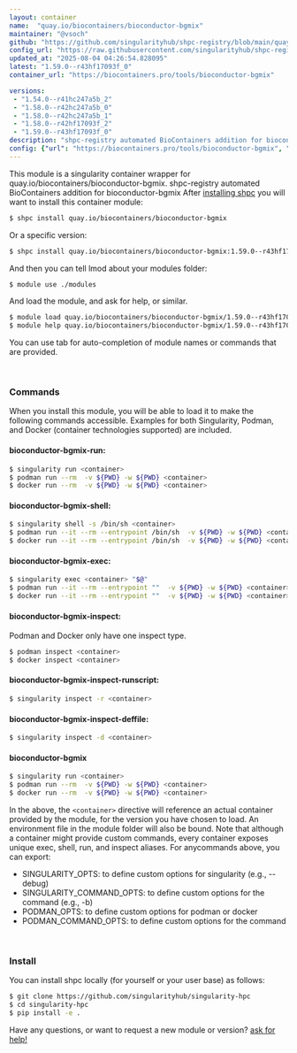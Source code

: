 ```yaml
---
layout: container
name:  "quay.io/biocontainers/bioconductor-bgmix"
maintainer: "@vsoch"
github: "https://github.com/singularityhub/shpc-registry/blob/main/quay.io/biocontainers/bioconductor-bgmix/container.yaml"
config_url: "https://raw.githubusercontent.com/singularityhub/shpc-registry/main/quay.io/biocontainers/bioconductor-bgmix/container.yaml"
updated_at: "2025-08-04 04:26:54.828095"
latest: "1.59.0--r43hf17093f_0"
container_url: "https://biocontainers.pro/tools/bioconductor-bgmix"

versions:
 - "1.54.0--r41hc247a5b_2"
 - "1.58.0--r42hc247a5b_0"
 - "1.58.0--r42hc247a5b_1"
 - "1.58.0--r42hf17093f_2"
 - "1.59.0--r43hf17093f_0"
description: "shpc-registry automated BioContainers addition for bioconductor-bgmix"
config: {"url": "https://biocontainers.pro/tools/bioconductor-bgmix", "maintainer": "@vsoch", "description": "shpc-registry automated BioContainers addition for bioconductor-bgmix", "latest": {"1.59.0--r43hf17093f_0": "sha256:8ca36955c8a2da2cd83f7518d51c745a6e428fc28258f39ec21b635ffe7fd001"}, "tags": {"1.54.0--r41hc247a5b_2": "sha256:c5a3d5e8ecb4f2f8338c63c483a976e353eff0253bb12986d29ce07b11022bf4", "1.58.0--r42hc247a5b_0": "sha256:acfb1abe7e749d2edf11249036f4a9a8f5967e24fa29918e19b355a8bc124abf", "1.58.0--r42hc247a5b_1": "sha256:6e51f40e2f86582b8c2f6b726daaefa83fc30f98197ecaf52bca418c1a795303", "1.58.0--r42hf17093f_2": "sha256:ef8349c6c732ba2fa24f8697b39bef63492e49040681ab5471969fc1e2149358", "1.59.0--r43hf17093f_0": "sha256:8ca36955c8a2da2cd83f7518d51c745a6e428fc28258f39ec21b635ffe7fd001"}, "docker": "quay.io/biocontainers/bioconductor-bgmix"}
---
```


This module is a singularity container wrapper for quay.io/biocontainers/bioconductor-bgmix.
shpc-registry automated BioContainers addition for bioconductor-bgmix
After [installing shpc](#install) you will want to install this container module:


```bash
$ shpc install quay.io/biocontainers/bioconductor-bgmix
```

Or a specific version:

```bash
$ shpc install quay.io/biocontainers/bioconductor-bgmix:1.59.0--r43hf17093f_0
```

And then you can tell lmod about your modules folder:

```bash
$ module use ./modules
```

And load the module, and ask for help, or similar.

```bash
$ module load quay.io/biocontainers/bioconductor-bgmix/1.59.0--r43hf17093f_0
$ module help quay.io/biocontainers/bioconductor-bgmix/1.59.0--r43hf17093f_0
```

You can use tab for auto-completion of module names or commands that are provided.

<br>

### Commands

When you install this module, you will be able to load it to make the following commands accessible.
Examples for both Singularity, Podman, and Docker (container technologies supported) are included.

#### bioconductor-bgmix-run:

```bash
$ singularity run <container>
$ podman run --rm  -v ${PWD} -w ${PWD} <container>
$ docker run --rm  -v ${PWD} -w ${PWD} <container>
```

#### bioconductor-bgmix-shell:

```bash
$ singularity shell -s /bin/sh <container>
$ podman run --it --rm --entrypoint /bin/sh  -v ${PWD} -w ${PWD} <container>
$ docker run --it --rm --entrypoint /bin/sh  -v ${PWD} -w ${PWD} <container>
```

#### bioconductor-bgmix-exec:

```bash
$ singularity exec <container> "$@"
$ podman run --it --rm --entrypoint ""  -v ${PWD} -w ${PWD} <container> "$@"
$ docker run --it --rm --entrypoint ""  -v ${PWD} -w ${PWD} <container> "$@"
```

#### bioconductor-bgmix-inspect:

Podman and Docker only have one inspect type.

```bash
$ podman inspect <container>
$ docker inspect <container>
```

#### bioconductor-bgmix-inspect-runscript:

```bash
$ singularity inspect -r <container>
```

#### bioconductor-bgmix-inspect-deffile:

```bash
$ singularity inspect -d <container>
```



#### bioconductor-bgmix

```bash
$ singularity run <container>
$ podman run --rm  -v ${PWD} -w ${PWD} <container>
$ docker run --rm  -v ${PWD} -w ${PWD} <container>
```


In the above, the `<container>` directive will reference an actual container provided
by the module, for the version you have chosen to load. An environment file in the
module folder will also be bound. Note that although a container
might provide custom commands, every container exposes unique exec, shell, run, and
inspect aliases. For anycommands above, you can export:

 - SINGULARITY_OPTS: to define custom options for singularity (e.g., --debug)
 - SINGULARITY_COMMAND_OPTS: to define custom options for the command (e.g., -b)
 - PODMAN_OPTS: to define custom options for podman or docker
 - PODMAN_COMMAND_OPTS: to define custom options for the command

<br>

### Install

You can install shpc locally (for yourself or your user base) as follows:

```bash
$ git clone https://github.com/singularityhub/singularity-hpc
$ cd singularity-hpc
$ pip install -e .
```

Have any questions, or want to request a new module or version? [ask for help!](https://github.com/singularityhub/singularity-hpc/issues)